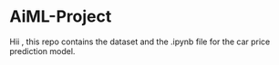 # AiML-Project
Hii , this repo contains the dataset and the .ipynb file for the car price prediction model. 

